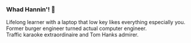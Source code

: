 ### Whad Hannin'! 👋

Lifelong learner with a laptop that low key likes everything especially you.  
Former burger engineer turned actual computer engineer.  
Traffic karaoke extraordinaire and Tom Hanks admirer.  

<!-- TODO
- [ ] add github stats
- [ ] add most used languages stats
- [ ] add streak stats
- [ ] add profile views badge
- [ ] add linkedin badge
- [ ] add github badge
- [ ] add skills badges w/ categories
- [ ] add spotify 
- [ ] add gif asset 
- [ ] add portfolio badge
-->